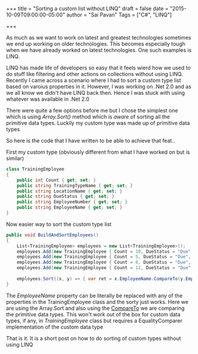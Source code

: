 +++
title = "Sorting a custom list without LINQ"
draft = false
date = "2015-10-09T09:00:00-05:00"
author = "Sai Pavan"
Tags = ["C#", "LINQ"]

+++

As much as we want to work on latest and greatest technologies sometimes we end up working on older technologies. This becomes especially tough when we have already worked on latest technologies. One such examples is LINQ.

LINQ has made life of developers so easy that it feels wierd how we used to do stuff like filtering and other actions on collections without using LINQ. Recently I came across a scenario where I had to sort a custom type list based on varoius properties in it. However, I was working on .Net 2.0 and as we all know we didn't have LINQ back then. Hence I was stuck with using whatever was available in .Net 2.0

There were quite a few options before me but I chose the simplest one which is using *Array.Sort()* method which is *aware* of sorting all the primitive data types. Luckily my custom type was made up of primitive data types

So here is the code that I have written to be able to achieve that feat..

First my custom type (obviously different from what I have worked on but is similar)

~~~ csharp
class TrainingEmployee
{
    public int Count { get; set; }        
    public string TrainingTypeName { get; set; }
    public string LocationName { get; set; }
    public string DueStatus { get; set; }
    public string EmployeeNumber { get; set; }
    public string EmployeeName { get; set; }                
}
~~~


Now easier way to sort the custom type list

~~~ csharp
public void BuildAndSortEmployees()
{
    List<TrainingEmployee> employees = new List<TrainingEmployee>();
    employees.Add(new TrainingEmployee { Count = 10, DueStatus = "Due", EmployeeName = "Tom", EmployeeNumber = "2", LocationName = "Hogwarts", TrainingTypeName = "bca" });
    employees.Add(new TrainingEmployee { Count = 5, DueStatus = "Due", EmployeeName = "Riddle", EmployeeNumber = "12", LocationName = "DiagonAlley", TrainingTypeName = "bca" });
    employees.Add(new TrainingEmployee { Count = 8, DueStatus = "Due", EmployeeName = "Lord", EmployeeNumber = "22", LocationName = "PrivetDrive", TrainingTypeName = "bca" });
    employees.Add(new TrainingEmployee { Count = 12, DueStatus = "Due", EmployeeName = "Voldemort", EmployeeNumber = "8", LocationName = "TestLocation", TrainingTypeName = "bca" });
    
    employees.Sort((x, y) => { var ret = x.EmployeeName.CompareTo(y.EmployeeName); return ret; });
}
~~~

The *EmployeeName* property can be literally be replaced with any of the properties in the TrainingEmployee class and the sorty just works. Here we are using the Array.Sort and also using the [CompareTo](https://msdn.microsoft.com/en-us/library/system.icomparable.compareto(v=vs.110).aspx) we are comparing the primitive data types. This won't work out of the box for custom data types, if any, in *TrainingEmployee* class but requires a EqualityComparer implementation of the custom data type

That is it. It is a short post on how to do sorting of custom types without using LINQ